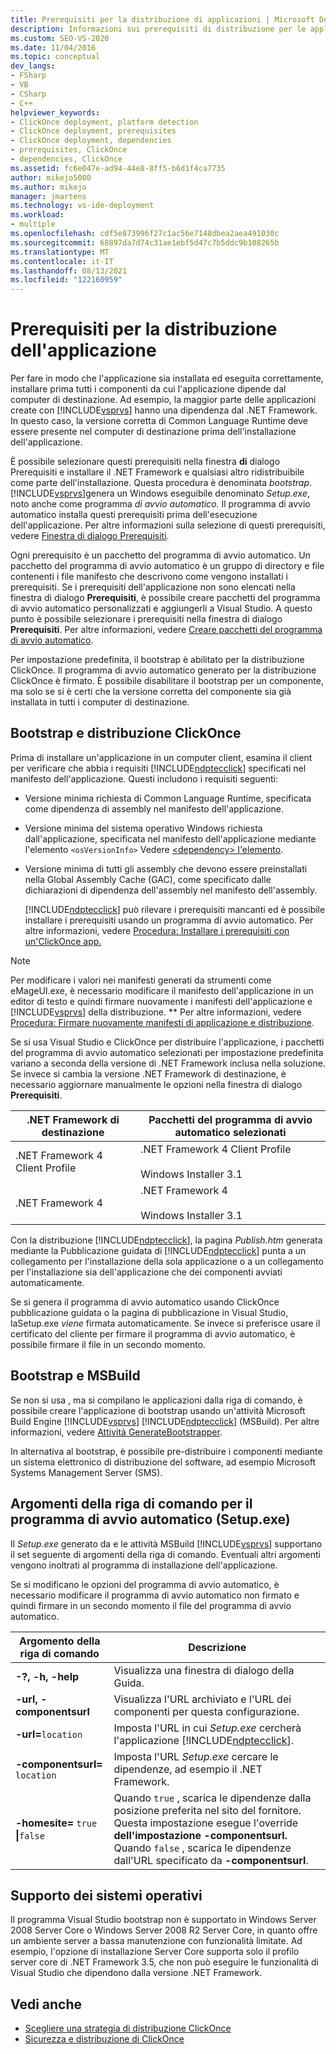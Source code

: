 ```yaml
---
title: Prerequisiti per la distribuzione di applicazioni | Microsoft Docs
description: Informazioni sui prerequisiti di distribuzione per le applicazioni, incluso l'uso della finestra di dialogo Prerequisiti e dei pacchetti del programma di avvio automatico.
ms.custom: SEO-VS-2020
ms.date: 11/04/2016
ms.topic: conceptual
dev_langs:
- FSharp
- VB
- CSharp
- C++
helpviewer_keywords:
- ClickOnce deployment, platform detection
- ClickOnce deployment, prerequisites
- ClickOnce deployment, dependencies
- prerequisites, ClickOnce
- dependencies, ClickOnce
ms.assetid: fc6e047e-ad94-44e8-8ff5-b6d1f4ca7735
author: mikejo5000
ms.author: mikejo
manager: jmartens
ms.technology: vs-ide-deployment
ms.workload:
- multiple
ms.openlocfilehash: cdf5e873996f27c1ac56e7148dbea2aea491030c
ms.sourcegitcommit: 68897da7d74c31ae1ebf5d47c7b5ddc9b108265b
ms.translationtype: MT
ms.contentlocale: it-IT
ms.lasthandoff: 08/13/2021
ms.locfileid: "122160959"
---
```

# <a name="application-deployment-prerequisites"></a>Prerequisiti per la distribuzione dell'applicazione

Per fare in modo che l'applicazione sia installata ed eseguita correttamente, installare prima tutti i componenti da cui l'applicazione dipende dal computer di destinazione. Ad esempio, la maggior parte delle applicazioni create con [!INCLUDE[vsprvs](../code-quality/includes/vsprvs_md.md)] hanno una dipendenza dal .NET Framework. In questo caso, la versione corretta di Common Language Runtime deve essere presente nel computer di destinazione prima dell'installazione dell'applicazione.

 È possibile selezionare questi prerequisiti nella finestra **di** dialogo Prerequisiti e installare il .NET Framework e qualsiasi altro ridistribuibile come parte dell'installazione. Questa procedura è denominata *bootstrap*. [!INCLUDE[vsprvs](../code-quality/includes/vsprvs_md.md)]genera un Windows eseguibile denominato *Setup.exe*, noto anche come programma *di avvio automatico.* Il programma di avvio automatico installa questi prerequisiti prima dell'esecuzione dell'applicazione. Per altre informazioni sulla selezione di questi prerequisiti, vedere [Finestra di dialogo Prerequisiti](../ide/reference/prerequisites-dialog-box.md).

 Ogni prerequisito è un pacchetto del programma di avvio automatico. Un pacchetto del programma di avvio automatico è un gruppo di directory e file contenenti i file manifesto che descrivono come vengono installati i prerequisiti. Se i prerequisiti dell'applicazione non sono elencati nella finestra di dialogo **Prerequisiti**, è possibile creare pacchetti del programma di avvio automatico personalizzati e aggiungerli a Visual Studio. A questo punto è possibile selezionare i prerequisiti nella finestra di dialogo **Prerequisiti**. Per altre informazioni, vedere [Creare pacchetti del programma di avvio automatico](../deployment/creating-bootstrapper-packages.md).

 Per impostazione predefinita, il bootstrap è abilitato per la distribuzione ClickOnce. Il programma di avvio automatico generato per la distribuzione ClickOnce è firmato. È possibile disabilitare il bootstrap per un componente, ma solo se si è certi che la versione corretta del componente sia già installata in tutti i computer di destinazione.

## <a name="bootstrapping-and-clickonce-deployment"></a>Bootstrap e distribuzione ClickOnce
 Prima di installare un'applicazione in un computer client, esamina il client per verificare che abbia i requisiti [!INCLUDE[ndptecclick](../deployment/includes/ndptecclick_md.md)] specificati nel manifesto dell'applicazione. Questi includono i requisiti seguenti:

- Versione minima richiesta di Common Language Runtime, specificata come dipendenza di assembly nel manifesto dell'applicazione.

- Versione minima del sistema operativo Windows richiesta dall'applicazione, specificata nel manifesto dell'applicazione mediante l'elemento `<osVersionInfo>` Vedere [ \<dependency> l'elemento](../deployment/dependency-element-clickonce-application.md).

- Versione minima di tutti gli assembly che devono essere preinstallati nella Global Assembly Cache (GAC), come specificato dalle dichiarazioni di dipendenza dell'assembly nel manifesto dell'assembly.

  [!INCLUDE[ndptecclick](../deployment/includes/ndptecclick_md.md)] può rilevare i prerequisiti mancanti ed è possibile installare i prerequisiti usando un programma di avvio automatico. Per altre informazioni, vedere [Procedura: Installare i prerequisiti con un'ClickOnce app.](../deployment/how-to-install-prerequisites-with-a-clickonce-application.md)

> [!NOTE]
> Per modificare i valori nei manifesti generati da strumenti come eMageUI.exe, è necessario modificare il manifesto dell'applicazione in un editor di testo e quindi firmare nuovamente i manifesti dell'applicazione e [!INCLUDE[vsprvs](../code-quality/includes/vsprvs_md.md)] della distribuzione. ** Per altre informazioni, vedere [Procedura: Firmare nuovamente manifesti di applicazione e distribuzione](../deployment/how-to-re-sign-application-and-deployment-manifests.md).

 Se si usa Visual Studio e ClickOnce per distribuire l'applicazione, i pacchetti del programma di avvio automatico selezionati per impostazione predefinita variano a seconda della versione di .NET Framework inclusa nella soluzione. Se invece si cambia la versione .NET Framework di destinazione, è necessario aggiornare manualmente le opzioni nella finestra di dialogo **Prerequisiti**.

|.NET Framework di destinazione|Pacchetti del programma di avvio automatico selezionati|
|---------------------------|------------------------------------|
|.NET Framework 4 Client Profile|.NET Framework 4 Client Profile<br /><br /> Windows Installer 3.1|
|.NET Framework 4|.NET Framework 4<br /><br /> Windows Installer 3.1|

 Con la distribuzione [!INCLUDE[ndptecclick](../deployment/includes/ndptecclick_md.md)], la pagina *Publish.htm* generata mediante la Pubblicazione guidata di [!INCLUDE[ndptecclick](../deployment/includes/ndptecclick_md.md)] punta a un collegamento per l'installazione della sola applicazione o a un collegamento per l'installazione sia dell'applicazione che dei componenti avviati automaticamente.

 Se si genera il programma di avvio automatico usando ClickOnce pubblicazione guidata o la pagina di pubblicazione in Visual Studio, laSetup.exe *viene* firmata automaticamente. Se invece si preferisce usare il certificato del cliente per firmare il programma di avvio automatico, è possibile firmare il file in un secondo momento.

## <a name="bootstrapping-and-msbuild"></a>Bootstrap e MSBuild
 Se non si usa , ma si compilano le applicazioni dalla riga di comando, è possibile creare l'applicazione di bootstrap usando un'attività Microsoft Build Engine [!INCLUDE[vsprvs](../code-quality/includes/vsprvs_md.md)] [!INCLUDE[ndptecclick](../deployment/includes/ndptecclick_md.md)] (MSBuild). Per altre informazioni, vedere [Attività GenerateBootstrapper](../msbuild/generatebootstrapper-task.md).

 In alternativa al bootstrap, è possibile pre-distribuire i componenti mediante un sistema elettronico di distribuzione del software, ad esempio Microsoft Systems Management Server (SMS).

## <a name="bootstrapper-setupexe-command-line-arguments"></a>Argomenti della riga di comando per il programma di avvio automatico (Setup.exe)
 Il *Setup.exe* generato da e le attività MSBuild [!INCLUDE[vsprvs](../code-quality/includes/vsprvs_md.md)] supportano il set seguente di argomenti della riga di comando. Eventuali altri argomenti vengono inoltrati al programma di installazione dell'applicazione.

 Se si modificano le opzioni del programma di avvio automatico, è necessario modificare il programma di avvio automatico non firmato e quindi firmare in un secondo momento il file del programma di avvio automatico.

| Argomento della riga di comando | Descrizione |
| - | - |
| **-?, -h, -help** | Visualizza una finestra di dialogo della Guida. |
| **-url, -componentsurl** | Visualizza l'URL archiviato e l'URL dei componenti per questa configurazione. |
| **-url=**`location` | Imposta l'URL in cui *Setup.exe* cercherà l'applicazione [!INCLUDE[ndptecclick](../deployment/includes/ndptecclick_md.md)]. |
| **-componentsurl=** `location` | Imposta l'URL *Setup.exe* cercare le dipendenze, ad esempio il .NET Framework. |
| **-homesite=** `true` **&#124;**`false` | Quando `true` , scarica le dipendenze dalla posizione preferita nel sito del fornitore. Questa impostazione esegue l'override **dell'impostazione -componentsurl.** Quando `false` , scarica le dipendenze dall'URL specificato da **-componentsurl**. |

## <a name="operating-system-support"></a>Supporto dei sistemi operativi
 Il programma Visual Studio bootstrap non è supportato in Windows Server 2008 Server Core o Windows Server 2008 R2 Server Core, in quanto offre un ambiente server a bassa manutenzione con funzionalità limitate. Ad esempio, l'opzione di installazione Server Core supporta solo il profilo server core di .NET Framework 3.5, che non può eseguire le funzionalità di Visual Studio che dipendono dalla versione .NET Framework.

## <a name="see-also"></a>Vedi anche
- [Scegliere una strategia di distribuzione ClickOnce](../deployment/choosing-a-clickonce-deployment-strategy.md)
- [Sicurezza e distribuzione di ClickOnce](../deployment/clickonce-security-and-deployment.md)